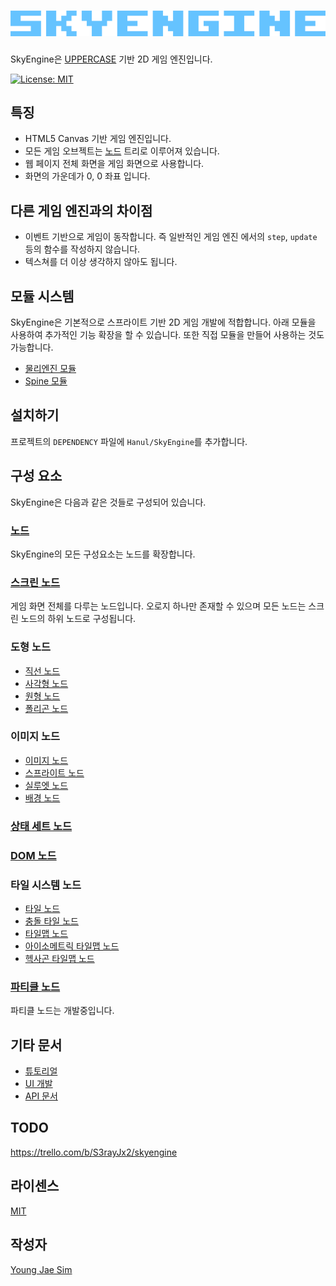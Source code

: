 # ![SkyEngine Logo](https://raw.githubusercontent.com/Hanul/SkyEngine/master/logo.png)
SkyEngine은 [UPPERCASE](http://uppercase.io) 기반 2D 게임 엔진입니다.

[![License: MIT](https://img.shields.io/badge/License-MIT-blue.svg)](https://opensource.org/licenses/MIT)

## 특징
* HTML5 Canvas 기반 게임 엔진입니다.
* 모든 게임 오브젝트는 [노드](DOC/Node.md) 트리로 이루어져 있습니다.
* 웹 페이지 전체 화면을 게임 화면으로 사용합니다.
* 화면의 가운데가 0, 0 좌표 입니다.

## 다른 게임 엔진과의 차이점
* 이벤트 기반으로 게임이 동작합니다. 즉 일반적인 게임 엔진 에서의 `step`, `update` 등의 함수를 작성하지 않습니다.
* 텍스쳐를 더 이상 생각하지 않아도 됩니다.

## 모듈 시스템
SkyEngine은 기본적으로 스프라이트 기반 2D 게임 개발에 적합합니다. 아래 모듈을 사용하여 추가적인 기능 확장을 할 수 있습니다. 또한 직접 모듈을 만들어 사용하는 것도 가능합니다.
- [물리엔진 모듈](https://github.com/Hanul/SkyEnginePhysics)
- [Spine 모듈](https://github.com/Hanul/SkyEngineSpine)

## 설치하기
프로젝트의 `DEPENDENCY` 파일에 `Hanul/SkyEngine`를 추가합니다.

## 구성 요소
SkyEngine은 다음과 같은 것들로 구성되어 있습니다.

### [노드](DOC/Node.md)
SkyEngine의 모든 구성요소는 노드를 확장합니다.

### [스크린 노드](DOC/Screen.md)
게임 화면 전체를 다루는 노드입니다. 오로지 하나만 존재할 수 있으며 모든 노드는 스크린 노드의 하위 노드로 구성됩니다.

### 도형 노드
* [직선 노드](DOC/Node/Figure/Line.md)
* [사각형 노드](DOC/Node/Figure/Rect.md)
* [원형 노드](DOC/Node/Figure/Circle.md)
* [폴리곤 노드](DOC/Node/Figure/Polygon.md)

### 이미지 노드
* [이미지 노드](DOC/Node/Image/Image.md)
* [스프라이트 노드](DOC/Node/Image/Sprite.md)
* [실루엣 노드](DOC/Node/Image/Silhouette.md)
* [배경 노드](DOC/Node/Image/Background.md)

### [상태 세트 노드](DOC/Node/StateSet.md)

### [DOM 노드](DOC/Node/Dom.md)

### 타일 시스템 노드
* [타일 노드](DOC/Node/TileSystem/Tile.md)
* [충돌 타일 노드](DOC/Node/TileSystem/CollisionTile.md)
* [타일맵 노드](DOC/Node/TileSystem/TileMap.md)
* [아이소메트릭 타일맵 노드](DOC/Node/TileSystem/IsometricTileMap.md)
* [헥사곤 타일맵 노드](DOC/Node/TileSystem/HexagonTileMap.md)

### [파티클 노드](Particle.md)
파티클 노드는 개발중입니다.

## 기타 문서
* [튜토리얼](DOC/Tutorial.md)
* [UI 개발](DOC/UI.md)
* [API 문서](API/README.md)

## TODO
https://trello.com/b/S3rayJx2/skyengine

## 라이센스
[MIT](LICENSE)

## 작성자
[Young Jae Sim](https://github.com/Hanul)